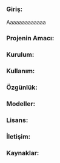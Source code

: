 ### Giriş:

Aaaaaaaaaaaaa

### Projenin Amacı:

### Kurulum:

### Kullanım:

### Özgünlük:

### Modeller:

### Lisans:

### İletişim:

### Kaynaklar:
